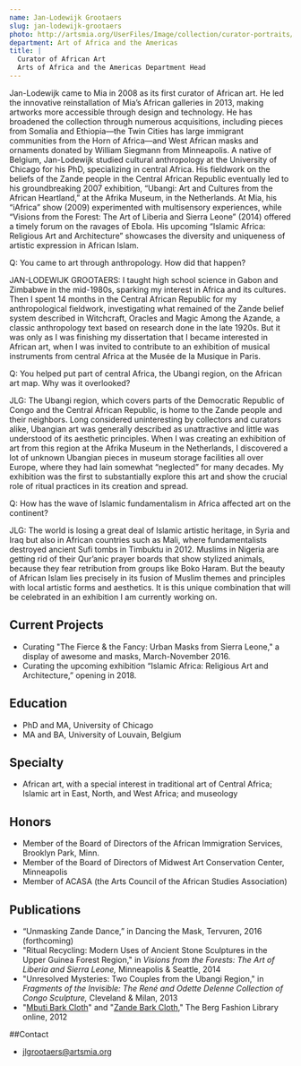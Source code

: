 ```yaml
---
name: Jan-Lodewijk Grootaers
slug: jan-lodewijk-grootaers
photo: http://artsmia.org/UserFiles/Image/collection/curator-portraits/Grootaers.jpg
department: Art of Africa and the Americas
title: |
  Curator of African Art
  Arts of Africa and the Americas Department Head
---
```


Jan-Lodewijk came to Mia in 2008 as its first curator of African art. He led the innovative reinstallation of Mia’s African galleries in 2013, making artworks more accessible through design and technology. He has broadened the collection through numerous acquisitions, including pieces from Somalia and Ethiopia—the Twin Cities has large immigrant communities from the Horn of Africa—and West African masks and ornaments donated by William Siegmann from Minneapolis. A native of Belgium, Jan-Lodewijk studied cultural anthropology at the University of Chicago for his PhD, specializing in central Africa. His fieldwork on the beliefs of the Zande people in the Central African Republic eventually led to his groundbreaking 2007 exhibition, “Ubangi: Art and Cultures from the African Heartland,” at the Afrika Museum, in the Netherlands. At Mia, his “iAfrica” show (2009) experimented with multisensory experiences, while “Visions from the Forest: The Art of Liberia and Sierra Leone” (2014) offered a timely forum on the ravages of Ebola. His upcoming “Islamic Africa: Religious Art and Architecture” showcases the diversity and uniqueness of artistic expression in African Islam.

Q: You came to art through anthropology. How did that happen?

JAN-LODEWIJK GROOTAERS: I taught high school science in Gabon and Zimbabwe in the mid-1980s, sparking my interest in Africa and its cultures. Then I spent 14 months in the Central African Republic for my anthropological fieldwork, investigating what remained of the Zande belief system described in Witchcraft, Oracles and Magic Among the Azande, a classic anthropology text based on research done in the late 1920s. But it was only as I was finishing my dissertation that I became interested in African art, when I was invited to contribute to an exhibition of musical instruments from central Africa at the Musée de la Musique in Paris.

Q: You helped put part of central Africa, the Ubangi region, on the African art map. Why was it overlooked?

JLG: The Ubangi region, which covers parts of the Democratic Republic of Congo and the Central African Republic, is home to the Zande people and their neighbors. Long considered uninteresting by collectors and curators alike, Ubangian art was generally described as unattractive and little was understood of its aesthetic principles. When I was creating an exhibition of art from this region at the Afrika Museum in the Netherlands, I discovered a lot of unknown Ubangian pieces in museum storage facilities all over Europe, where they had lain somewhat “neglected” for many decades. My exhibition was the first to substantially explore this art and show the crucial role of ritual practices in its creation and spread.

Q: How has the wave of Islamic fundamentalism in Africa affected art on the continent?

JLG: The world is losing a great deal of Islamic artistic heritage, in Syria and Iraq but also in African countries such as Mali, where fundamentalists destroyed ancient Sufi tombs in Timbuktu in 2012. Muslims in Nigeria are getting rid of their Qur’anic prayer boards that show stylized animals, because they fear retribution from groups like Boko Haram. But the beauty of African Islam lies precisely in its fusion of Muslim themes and principles with local artistic forms and aesthetics. It is this unique combination that will be celebrated in an exhibition I am currently working on.

## Current Projects
- Curating "The Fierce &amp; the Fancy: Urban Masks from Sierra Leone," a display of awesome and masks, March-November 2016.
- Curating the upcoming exhibition “Islamic Africa: Religious Art and Architecture,” opening in 2018.

## Education
- PhD and MA, University of Chicago
- MA and BA, University of Louvain, Belgium

## Specialty

- African art, with a special interest in traditional art of Central Africa; Islamic art in East, North, and West Africa; and museology

## Honors
- Member of the Board of Directors of the African Immigration Services, Brooklyn Park, Minn.
- Member of the Board of Directors of Midwest Art Conservation Center, Minneapolis
- Member of ACASA (the Arts Council of the African Studies Association)

## Publications
- “Unmasking Zande Dance,” in Dancing the Mask, Tervuren, 2016 (forthcoming)
- "Ritual Recycling: Modern Uses of Ancient Stone Sculptures in the Upper Guinea Forest Region," in <em>Visions from the Forests: The Art of Liberia and Sierra Leone,</em> Minneapolis &amp; Seattle, 2014
- "Unresolved Mysteries: Two Couples from the Ubangi Region," in <em>Fragments of the Invisible: The René and Odette Delenne Collection of Congo Sculpture,</em> Cleveland &amp; Milan, 2013
- "[Mbuti Bark Cloth](http://dx.doi.org/10.2752/BEWDF/EDch1411)" and "[Zande Bark Cloth](http://dx.doi.org/10.2752/BEWDF/EDch1412)," The Berg Fashion Library online, 2012

##Contact
* [jlgrootaers@artsmia.org](mailto:jlgrootaers@artsmia.org)
